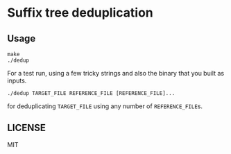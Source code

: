 # Suffix tree deduplication

## Usage
```
make
./dedup
```
For a test run, using a few tricky strings and also the binary that you built as inputs.

```
./dedup TARGET_FILE REFERENCE_FILE [REFERENCE_FILE]...
```
for deduplicating `TARGET_FILE` using any number of `REFERENCE_FILE`s.

## LICENSE
MIT
